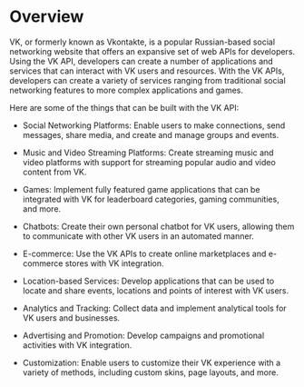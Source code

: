 # Overview

VK, or formerly known as Vkontakte, is a popular Russian-based social networking website that offers an expansive set of web APIs for developers.  Using the VK API, developers can create a number of applications and services that can interact with VK users and resources.  With the VK APIs, developers can create a variety of services ranging from traditional social networking features to more complex applications and games.

Here are some of the things that can be built with the VK API:

- Social Networking Platforms: Enable users to make connections, send messages, share media, and create and manage groups and events.

- Music and Video Streaming Platforms: Create streaming music and video platforms with support for streaming popular audio and video content from VK.

- Games: Implement fully featured game applications that can be integrated with VK for leaderboard categories, gaming communities, and more.

- Chatbots: Create their own personal chatbot for VK users, allowing them to communicate with other VK users in an automated manner.

- E-commerce: Use the VK APIs to create online marketplaces and e-commerce stores with VK integration.

- Location-based Services: Develop applications that can be used to locate and share events, locations and points of interest with VK users.

- Analytics and Tracking: Collect data and implement analytical tools for VK users and businesses.

- Advertising and Promotion: Develop campaigns and promotional activities with VK integration.

- Customization: Enable users to customize their VK experience with a variety of methods, including custom skins, page layouts, and more.
